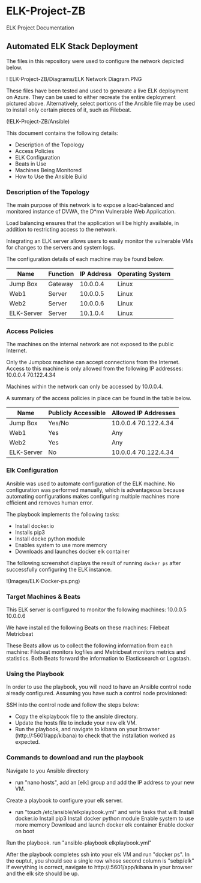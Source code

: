 # ELK-Project-ZB
ELK Project Documentation 
## Automated ELK Stack Deployment

The files in this repository were used to configure the network depicted below.

! ELK-Project-ZB/Diagrams/ELK Network Diagram.PNG

These files have been tested and used to generate a live ELK deployment on Azure. They can be used to either recreate the entire deployment pictured above. Alternatively, select portions of the Ansible file may be used to install only certain pieces of it, such as Filebeat.

 (!ELK-Project-ZB/Ansible)

This document contains the following details:
- Description of the Topology
- Access Policies
- ELK Configuration
- Beats in Use
- Machines Being Monitored
- How to Use the Ansible Build


### Description of the Topology

The main purpose of this network is to expose a load-balanced and monitored instance of DVWA, the D*mn Vulnerable Web Application.

Load balancing ensures that the application will be highly available, in addition to restricting access to the network.

Integrating an ELK server allows users to easily monitor the vulnerable VMs for changes to the servers and system logs.

The configuration details of each machine may be found below.

| Name      | Function | IP Address | Operating System |
|-----------|----------|------------|------------------|
| Jump Box  | Gateway  | 10.0.0.4   | Linux            |
| Web1      | Server   | 10.0.0.5   | Linux            |
| Web2      | Server   | 10.0.0.6   | Linux            |
| ELK-Server| Server   | 10.1.0.4   | Linux            |

### Access Policies

The machines on the internal network are not exposed to the public Internet. 

Only the Jumpbox machine can accept connections from the Internet. Access to this machine is only allowed from the following IP addresses:
10.0.0.4
70.122.4.34

Machines within the network can only be accessed by 10.0.0.4.

A summary of the access policies in place can be found in the table below.

| Name       | Publicly Accessible | Allowed IP Addresses |
|------------|---------------------|----------------------|
| Jump Box   | Yes/No              | 10.0.0.4 70.122.4.34 |
| Web1       | Yes                 | Any                  |
| Web2       | Yes                 | Any                  |
| ELK-Server | No                  | 10.0.0.4 70.122.4.34 |


### Elk Configuration

Ansible was used to automate configuration of the ELK machine. No configuration was performed manually, which is advantageous because automating configurations makes configuring multiple machines more efficient and removes human error.

The playbook implements the following tasks:
- Install docker.io
- Installs pip3
- Install docke python module
- Enables system to use more memory
- Downloads and launches docker elk container 

The following screenshot displays the result of running `docker ps` after successfully configuring the ELK instance.

!(Images/ELK-Docker-ps.png)

### Target Machines & Beats
This ELK server is configured to monitor the following machines:
10.0.0.5
10.0.0.6

We have installed the following Beats on these machines:
Filebeat 
Metricbeat

These Beats allow us to collect the following information from each machine:
Filebeat monitors logfiles and Metricbeat monitors metrics and statistics. Both Beats forward the information to Elasticsearch or Logstash.

### Using the Playbook
In order to use the playbook, you will need to have an Ansible control node already configured. Assuming you have such a control node provisioned: 

SSH into the control node and follow the steps below:
- Copy the elkplaybook file to the ansible directory.
- Update the hosts file to include your new elk VM.
- Run the playbook, and navigate to kibana on your browser (http://<elk-server-ip>:5601/app/kibana) to check that the installation worked as expected. 

### Commands to download and run the playbook

 Navigate to you Ansible directory
- run "nano hosts", add an [elk] group and add the IP address to your new VM.

 Create a playbook to configure your elk server.
- run "touch /etc/ansible/elkplaybook.yml" and write tasks that will:
   Install docker.io
   Install pip3
   Install docker python module
   Enable system to use more memory
   Download and launch docker elk container
   Enable docker on boot
 
Run the playbook.
  run "ansible-playbook elkplaybook.yml"

 After the playbook completes ssh into your elk VM and run "docker ps". In the ouptut, you should see a single row whose second column is "sebp/elk"
If everything is correct, navigate to http://<elk-server-ip>:5601/app/kibana in your browser and the elk site should be up.
